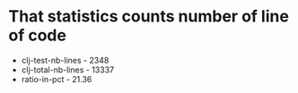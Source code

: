 # That statistics counts number of line of code
* clj-test-nb-lines - 2348
* clj-total-nb-lines - 13337
* ratio-in-pct - 21.36